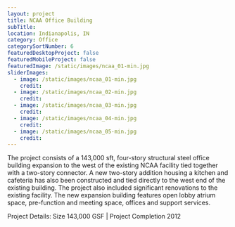 ```yaml
---
layout: project
title: NCAA Office Building
subTitle:
location: Indianapolis, IN
category: Office
categorySortNumber: 6
featuredDesktopProject: false
featuredMobileProject: false
featuredImage: /static/images/ncaa_01-min.jpg
sliderImages:
  - image: /static/images/ncaa_01-min.jpg
    credit:
  - image: /static/images/ncaa_02-min.jpg
    credit:
  - image: /static/images/ncaa_03-min.jpg
    credit:
  - image: /static/images/ncaa_04-min.jpg
    credit:
  - image: /static/images/ncaa_05-min.jpg
    credit:
---
```

The project consists of a 143,000 sft, four-story structural steel office building expansion to the west of the existing NCAA facility tied together with a two-story connector.  A new two-story addition housing a kitchen and cafeteria has also been constructed and tied directly to the west end of the existing building. The project also included significant renovations to the existing facility. The new expansion building features open lobby atrium space, pre-function and meeting space, offices and support services. 

Project Details:  Size 143,000 GSF | Project Completion 2012



























